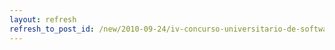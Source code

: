 ```yaml
---
layout: refresh
refresh_to_post_id: /new/2010-09-24/iv-concurso-universitario-de-software-libre-de-castilla-la-mancha.html
---
```


